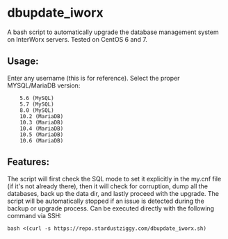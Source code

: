 # dbupdate_iworx

A bash script to automatically upgrade the database management system on InterWorx servers. Tested on CentOS 6 and 7.


## Usage:

Enter any username (this is for reference).
Select the proper MYSQL/MariaDB version:
```
    5.6 (MySQL)
    5.7 (MySQL)
    8.0 (MySQL)
    10.2 (MariaDB)
    10.3 (MariaDB)
    10.4 (MariaDB)
    10.5 (MariaDB)
    10.6 (MariaDB)
 ```
 
## Features:

The script will first check the SQL mode to set it explicitly in the my.cnf file (if it's not already there), then it will check for corruption, dump all the databases, back up the data dir, and lastly proceed with the upgrade. The script will be automatically stopped if an issue is detected during the backup or upgrade process.
Can be executed directly with the following command via SSH:

```bash <(curl -s https://repo.stardustziggy.com/dbupdate_iworx.sh)```
